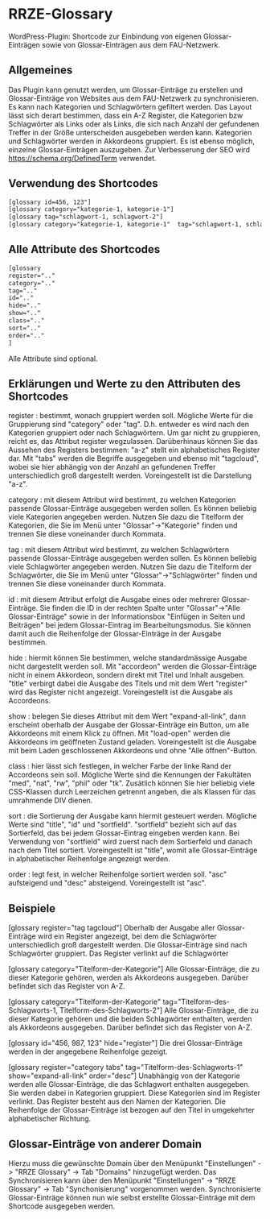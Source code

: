 # RRZE-Glossary
WordPress-Plugin: Shortcode zur Einbindung von eigenen Glossar-Einträgen sowie von Glossar-Einträgen aus dem FAU-Netzwerk. 

## Allgemeines

Das Plugin kann genutzt werden, um Glossar-Einträge zu erstellen und Glossar-Einträge von Websites aus dem FAU-Netzwerk zu synchronisieren. Es kann nach Kategorien und Schlagwörtern gefiltert werden. Das Layout lässt sich derart bestimmen, dass ein A-Z Register, die Kategorien bzw Schlagwörter als Links oder als Links, die sich nach Anzahl der gefundenen Treffer in der Größe unterscheiden ausgebeben werden kann. Kategorien und Schlagwörter werden in Akkordeons gruppiert. Es ist ebenso möglich, einzelne Glossar-Einträgen auszugeben. Zur Verbesserung der SEO wird https://schema.org/DefinedTerm verwendet.

## Verwendung des Shortcodes

```html
[glossary id=456, 123"] 
[glossary category="kategorie-1, kategorie-1"]
[glossary tag="schlagwort-1, schlagwort-2"]
[glossary category="kategorie-1, kategorie-1"  tag="schlagwort-1, schlagwort-2"]
```


## Alle Attribute des Shortcodes

```html
[glossary 
register=".." 
category=".."  
tag=".." 
id=".."
hide=".."
show=".."
class=".."
sort=".."
order=".."
] 
```

Alle Attribute sind optional.


## Erklärungen und Werte zu den Attributen des Shortcodes

register : bestimmt, wonach gruppiert werden soll. Mögliche Werte für die Gruppierung sind "category" oder "tag". D.h. entweder es wird nach den Kategorien gruppiert oder nach Schlagwörtern. Um gar nicht zu gruppieren, reicht es, das Attribut register wegzulassen. Darüberhinaus können Sie das Aussehen des Registers bestimmen: "a-z" stellt ein alphabetisches Register dar. Mit "tabs" werden die Begriffe ausgegeben und ebenso mit "tagcloud", wobei sie hier abhängig von der Anzahl an gefundenen Treffer unterschiedlich groß dargestellt werden. Voreingestellt ist die Darstellung "a-z".

category : mit diesem Attribut wird bestimmt, zu welchen Kategorien passende Glossar-Einträge ausgegeben werden sollen. Es können beliebig viele Kategorien angegeben werden. Nutzen Sie dazu die Titelform der Kategorien, die Sie im Menü unter "Glossar"->"Kategorie" finden und trennen Sie diese voneinander durch Kommata.

tag : mit diesem Attribut wird bestimmt, zu welchen Schlagwörtern passende Glossar-Einträge ausgegeben werden sollen. Es können beliebig viele Schlagwörter angegeben werden. Nutzen Sie dazu die Titelform der Schlagwörter, die Sie im Menü unter "Glossar"->"Schlagwörter" finden und trennen Sie diese voneinander durch Kommata.

id : mit diesem Attribut erfolgt die Ausgabe eines oder mehrerer Glossar-Einträge. Sie finden die ID in der rechten Spalte unter "Glossar"->"Alle Glossar-Einträge" sowie in der Informationsbox "Einfügen in Seiten und Beiträgen" bei jedem Glossar-Eintrag im Bearbeitungsmodus. Sie können damit auch die Reihenfolge der Glossar-Einträge in der Ausgabe bestimmen. 

hide : hiermit können Sie bestimmen, welche standardmässige Ausgabe nicht dargestellt werden soll. Mit "accordeon" werden die Glossar-Einträge nicht in einem Akkordeon, sondern direkt mit Titel und Inhalt ausgeben. "title" verbirgt dabei die Ausgabe des Titels und mit dem Wert "register" wird das Register nicht angezeigt. Voreingestellt ist die Ausgabe als Accordeons.

show : belegen Sie dieses Attribut mit dem Wert "expand-all-link", dann erscheint oberhalb der Ausgabe der Glossar-Einträge ein Button, um alle Akkordeons mit einem Klick zu öffnen. Mit "load-open" werden die Akkordeons im geöffneten Zustand geladen. Voreingestellt ist die Ausgabe mit beim Laden geschlossenen Akkordeons und ohne "Alle öffnen"-Button.

class : hier lässt sich festlegen, in welcher Farbe der linke Rand der Accordeons sein soll. Mögliche Werte sind die Kennungen der Fakultäten "med", "nat", "rw", "phil" oder "tk". Zusätlich können Sie hier beliebig viele CSS-Klassen durch Leerzeichen getrennt angeben, die als Klassen für das umrahmende DIV dienen.

sort : die Sortierung der Ausgabe kann hiermit gesteuert werden. Mögliche Werte sind "title", "id" und "sortfield". 
"sortfield" bezieht sich auf das Sortierfeld, das bei jedem Glossar-Eintrag eingeben werden kann. Bei Verwendung von "sortfield" wird zuerst nach dem Sortierfeld und danach nach dem Titel sortiert. Voreingestellt ist "title", womit alle Glossar-Einträge in alphabetischer Reihenfolge angezeigt werden.

order : legt fest, in welcher Reihenfolge sortiert werden soll. "asc" aufsteigend und "desc" absteigend. Voreingestellt ist "asc".


## Beispiele


[glossary register="tag tagcloud"] 
Oberhalb der Ausgabe aller Glossar-Einträge wird ein Register angezeigt, bei dem die Schlagwörter unterschiedlich groß dargestellt werden. Die Glossar-Einträge sind nach Schlagwörter gruppiert. Das Register verlinkt auf die Schlagwörter

[glossary category="Titelform-der-Kategorie"] 
Alle Glossar-Einträge, die zu dieser Kategorie gehören, werden als Akkordeons ausgegeben. Darüber befindet sich das Register von A-Z.

[glossary category="Titelform-der-Kategorie" tag="Titelform-des-Schlagworts-1, Titelform-des-Schlagworts-2"] 
Alle Glossar-Einträge, die zu dieser Kategorie gehören und die beiden Schlagwörter enthalten, werden als Akkordeons ausgegeben. Darüber befindet sich das Register von A-Z.

[glossary id="456, 987, 123" hide="register"] 
Die drei Glossar-Einträge werden in der angegebene Reihenfolge gezeigt.

[glossary register="category tabs" tag="Titelform-des-Schlagworts-1" show="expand-all-link" order="desc"] 
Unabhängig von der Kategorie werden alle Glossar-Einträge, die das Schlagwort enthalten ausgegeben. Sie werden dabei in Kategorien gruppiert. Diese Kategorien sind im Register verlinkt. Das Register besteht aus den Namen der Kategorien. Die Reihenfolge der Glossar-Einträge ist bezogen auf den Titel in umgekehrter alphabetischer Richtung.


## Glossar-Einträge von anderer Domain

Hierzu muss die gewünschte Domain über den Menüpunkt "Einstellungen" -> "RRZE Glossary" -> Tab "Domains" hinzugefügt werden.
Das Synchronisieren kann über den Menüpunkt "Einstellungen" -> "RRZE Glossary" -> Tab "Synchonisierung" vorgenommen werden.
Synchronisierte Glossar-Einträge können nun wie selbst erstellte Glossar-Einträge mit dem Shortcode ausgegeben werden.





